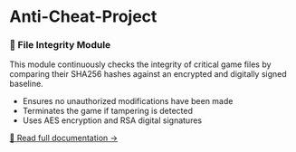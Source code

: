 # Anti-Cheat-Project

### 🔐 File Integrity Module

This module continuously checks the integrity of critical game files by comparing their SHA256 hashes against an encrypted and digitally signed baseline.

- Ensures no unauthorized modifications have been made
- Terminates the game if tampering is detected
- Uses AES encryption and RSA digital signatures

[📄 Read full documentation →](docs/file_integrity.md)


